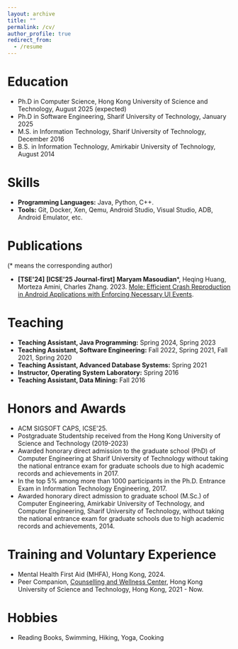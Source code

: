 ```yaml
---
layout: archive
title: ""
permalink: /cv/
author_profile: true
redirect_from:
  - /resume
---
```


Education
======
* Ph.D in Computer Science, Hong Kong University of Science and Technology, August 2025 (expected)
* Ph.D in Software Engineering, Sharif University of Technology, January 2025
* M.S. in Information Technology, Sharif University of Technology, December 2016
* B.S. in Information Technology, Amirkabir University of Technology, August 2014

  
Skills
======
* **Programming Languages:** Java, Python, C++.
* **Tools:** Git, Docker, Xen, Qemu, Android Studio, Visual Studio, ADB, Android Emulator, etc.

Publications
======
(* means the corresponding author)


* **[TSE'24]** **[ICSE'25 Journal-first]** **Maryam Masoudian***, Heqing Huang, Morteza Amini, Charles Zhang. 2023. [Mole: Efficient Crash Reproduction in Android Applications with Enforcing Necessary UI Events](https://ieeexplore.ieee.org/document/10599338).
  
  
Teaching
======
* **Teaching Assistant, Java Programming:** Spring 2024, Spring 2023
* **Teaching Assistant, Software Engineering:** Fall 2022, Spring 2021, Fall 2021, Spring 2020
* **Teaching Assistant, Advanced Database Systems:** Spring 2021
* **Instructor, Operating System Laboratory:** Spring 2016
* **Teaching Assistant, Data Mining:** Fall 2016
  
Honors and Awards
======
* ACM SIGSOFT CAPS, ICSE'25. 
* Postgraduate Studentship received from the Hong Kong University of Science and Technology
(2019-2023)
* Awarded honorary direct admission to the graduate school (PhD) of Computer Engineering at Sharif University of Technology without taking the national entrance exam for graduate schools due to high academic records and achievements in 2017.
* In the top 5% among more than 1000 participants in the Ph.D. Entrance Exam in Information Technology Engineering, 2017.
* Awarded honorary direct admission to graduate school (M.Sc.) of Computer Engineering, Amirkabir University of Technology, and Computer Engineering, Sharif University of Technology, without taking the national entrance exam for graduate schools due to high academic records and achievements, 2014.


Training and Voluntary Experience
=========
* Mental Health First Aid (MHFA), Hong Kong, 2024.
* Peer Companion, [Counselling and Wellness Center](https://counsel.hkust.edu.hk/page.php?section=Resources&subsection=36&anchor=peersupport), Hong Kong University of Science and Technology, Hong Kong, 2021 - Now.

Hobbies
=========
* Reading Books, Swimming, Hiking, Yoga, Cooking
